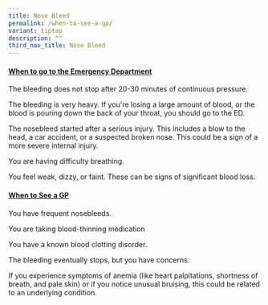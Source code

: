 ```yaml
---
title: Nose Bleed
permalink: /when-to-see-a-gp/
variant: tiptap
description: ""
third_nav_title: Nose Bleed
---
```

<h4><strong><u>When to go to the Emergency Department</u></strong></h4>
<p></p>
<p>The bleeding does not stop after 20-30 minutes of continuous pressure.</p>
<p></p>
<p>The bleeding is very heavy. If you're losing a large amount of blood,
or the blood is pouring down the back of your throat, you should go to
the ED.</p>
<p></p>
<p>The nosebleed started after a serious injury. This includes a blow to
the head, a car accident, or a suspected broken nose. This could be a sign
of a more severe internal injury.</p>
<p>You are having difficulty breathing.</p>
<p></p>
<p>You feel weak, dizzy, or faint. These can be signs of significant blood
loss.</p>
<p></p>
<p></p>
<h4><strong><u>When to See a GP</u></strong></h4>
<p></p>
<p>You have frequent nosebleeds.</p>
<p></p>
<p>You are taking blood-thinning medication</p>
<p></p>
<p>You have a known blood clotting disorder.</p>
<p></p>
<p>The bleeding eventually stops, but you have concerns.</p>
<p></p>
<p>If you experience symptoms of anemia (like heart palpitations, shortness
of breath, and pale skin) or if you notice unusual bruising, this could
be related to an underlying condition.</p>
<p></p>